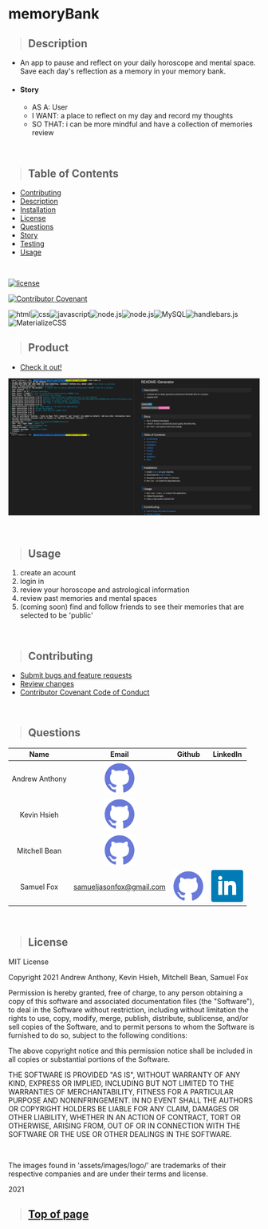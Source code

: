 
# memoryBank

>## Description 

* An app to pause and reflect on your daily horoscope and mental space. Save each day's reflection as a memory in your memory bank.
* #### Story
    * AS A: User
    * I WANT: a place to reflect on my day and record my thoughts
    * SO THAT: i can be more mindful and have a collection of memories review

<br>

>## Table of Contents

* [Contributing](#Contributing)
* [Description](#Description)
* [Installation](#Installation)
* [License](#License)
* [Questions](#Questions)
* [Story](#Story)
* [Testing](#Testing)
* [Usage](#Usage)
<br>

[![license](https://img.shields.io/badge/License-MIT-blue)](#License)
<br>

[![Contributor Covenant](https://img.shields.io/badge/Contributor%20Covenant-v2.0%20adopted-ff69b4.svg)](./assets/utils/CodeOfConduct.md)
<br>

![html](https://img.shields.io/badge/-HTML5-blue?logo=html5)![css](https://img.shields.io/badge/-CSS-red?logo=css3)![javascript](https://img.shields.io/badge/-JavaScript-F7DF1E?logo=javascript&logoColor=black)![node.js](https://img.shields.io/badge/-node.js-339933?logo=node.js&logoColor=white)![node.js](https://img.shields.io/badge/-Express-000000?logo=JavaScript&logoColor=yellow)![MySQL](https://img.shields.io/badge/-MySQL-4479A1?logo=MySQL&logoColor=white)![handlebars.js](https://img.shields.io/badge/-handlebars.js-FF7D00)![MaterializeCSS](https://img.shields.io/badge/-MaterializeCSS-FF7F7F?logo=Material%20Design&logoColor=white)



>## Product

* [Check it out!](https://memorybank2021.herokuapp.com/) 

![Screenshot](./assets/images/screenshot.png)

<br>

>## Usage


1. create an acount 
2. login in
3. review your horoscope and astrological information
4. review past memories and mental spaces
5. (coming soon) find and follow friends to see their memories that are selected to be 'public'

<br>

>## Contributing

* [Submit bugs and feature requests](https://github.com/samuelfox1/memoryBank/issues)
* [Review changes](https://github.com/samuelfox1/memoryBank/pulls)
* [Contributor Covenant Code of Conduct](./assets/utils/CodeOfConduct.md)


<br>

>## Questions

| Name | Email  | Github  | LinkedIn |
| :--: | :----: | :-----: | :------: |
| Andrew Anthony | [![Github](./assets/images/logo/github.png)](https://github.com/andrew1835) | 
| Kevin Hsieh| [![Github](./assets/images/logo/github.png)](https://github.com/khsieh95) |  |
| Mitchell Bean| [![Github](./assets/images/logo/github.png)](https://github.com/mitchlltbean) |
| Samuel Fox | samueljasonfox@gmail.com | [![Github](./assets/images/logo/github.png)](https://github.com/samuelfox1) | [![LinkedIn](./assets/images/logo/linkedin.png)](https://www.linkedin.com/in/samuel-fox-tacoma) |

<br>

>## License

MIT License

Copyright 2021 Andrew Anthony, Kevin Hsieh, Mitchell Bean, Samuel Fox

Permission is hereby granted, free of charge, to any person obtaining a copy of this software and associated documentation files (the "Software"), to deal in the Software without restriction, including without limitation the rights to use, copy, modify, merge, publish, distribute, sublicense, and/or sell copies of the Software, and to permit persons to whom the Software is furnished to do so, subject to the following conditions:

The above copyright notice and this permission notice shall be included in all copies or substantial portions of the Software.

THE SOFTWARE IS PROVIDED "AS IS", WITHOUT WARRANTY OF ANY KIND, EXPRESS OR IMPLIED, INCLUDING BUT NOT LIMITED TO THE WARRANTIES OF MERCHANTABILITY, FITNESS FOR A PARTICULAR PURPOSE AND NONINFRINGEMENT. IN NO EVENT SHALL THE AUTHORS OR COPYRIGHT HOLDERS BE LIABLE FOR ANY CLAIM, DAMAGES OR OTHER LIABILITY, WHETHER IN AN ACTION OF CONTRACT, TORT OR OTHERWISE, ARISING FROM, OUT OF OR IN CONNECTION WITH THE SOFTWARE OR THE USE OR OTHER DEALINGS IN THE SOFTWARE.

<br>

The images found in 'assets/images/logo/' are trademarks of their respective companies and are under their terms and license.
<br>

2021
<br>

>## [Top of page](#memoryBank)
